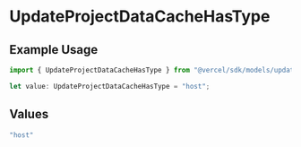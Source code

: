 # UpdateProjectDataCacheHasType

## Example Usage

```typescript
import { UpdateProjectDataCacheHasType } from "@vercel/sdk/models/updateprojectdatacacheop.js";

let value: UpdateProjectDataCacheHasType = "host";
```

## Values

```typescript
"host"
```